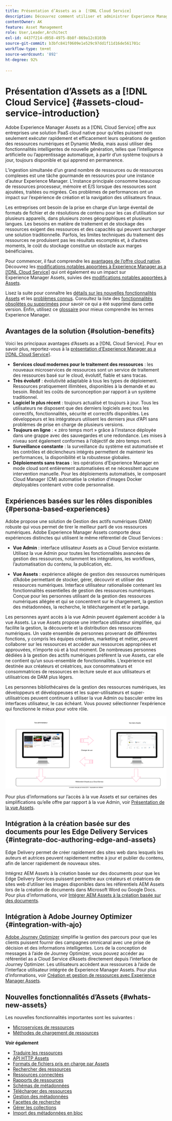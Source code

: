 ```yaml
---
title: Présentation d’Assets as a  [!DNL Cloud Service]
description: Découvrez comment utiliser et administrer Experience Manager Assets as a Cloud Service.
contentOwner: AK
feature: Asset Management
role: User,Leader,Architect
exl-id: 4437f214-d058-4975-8b8f-869a12c8103b
source-git-commit: b3bfc841f0609e1e529c97dd1f11d16de561701c
workflow-type: tm+mt
source-wordcount: '892'
ht-degree: 92%

---
```



# Présentation d’Assets as a [!DNL Cloud Service] {#assets-cloud-service-introduction}

<!-- Need review information from gklebus -->

Adobe Experience Manager Assets as a [!DNL Cloud Service] offre aux entreprises une solution PaaS cloud native pour qu’elles puissent non seulement exécuter rapidement et efficacement leurs opérations de gestion des ressources numériques et Dynamic Media, mais aussi utiliser des fonctionnalités intelligentes de nouvelle génération, telles que l’intelligence artificielle ou l’apprentissage automatique, à partir d’un système toujours à jour, toujours disponible et qui apprend en permanence.

L’ingestion simultanée d’un grand nombre de ressources ou de ressources complexes est une tâche gourmande en ressources pour une instance d’auteur Experience Manager. L’instance principale consomme beaucoup de ressources processeur, mémoire et E/S lorsque des ressources sont ajoutées, traitées ou migrées. Ces problèmes de performances ont un impact sur l’expérience de création et la navigation des utilisateurs finaux.

Les entreprises ont besoin de la prise en charge d’un large éventail de formats de fichier et de résolutions de contenu pour les cas d’utilisation sur plusieurs appareils, dans plusieurs zones géographiques et plusieurs langues. Les besoins en matière de traitement et de stockage des ressources exigent des ressources et des capacités qui peuvent surcharger une solution traditionnelle. Parfois, les limites techniques du traitement des ressources ne produisent pas les résultats escomptés et, à d’autres moments, le coût du stockage constitue un obstacle aux marges bénéficiaires.

Pour commencer, il faut comprendre les [avantages de l’offre cloud native](#solution-benefits). Découvrez les [modifications notables apportées à Experience Manager as a [!DNL Cloud Service]](/help/release-notes/aem-cloud-changes.md) qui ont également eu un impact sur Experience Manager Assets, suivies des [modifications notables apportées à Assets](/help/assets/assets-cloud-changes.md).

Lisez la suite pour connaître les [détails sur les nouvelles fonctionnalités Assets](#whats-new-assets) et les [problèmes connus](/help/release-notes/maintenance/latest.md). Consultez la liste des [fonctionnalités obsolètes ou supprimées](/help/release-notes/deprecated-removed-features.md) pour savoir ce qui a été supprimé dans cette version. Enfin, utilisez ce [glossaire](/help/overview/terminology.md) pour mieux comprendre les termes Experience Manager.

## Avantages de la solution {#solution-benefits}

Voici les principaux avantages d’Assets as a [!DNL Cloud Service]. Pour en savoir plus, reportez-vous à la [présentation d’Experience Manager as a [!DNL Cloud Service]](/help/overview/introduction.md).

* **Services cloud modernes pour le traitement des ressources** : les nouveaux microservices de ressources sont un service de traitement des ressources basé sur le cloud, évolutif, fiable et sans tracas.
* **Très évolutif** : évolutivité adaptable à tous les types de déploiement. Ressources pratiquement illimitées, disponibles à la demande et au besoin. Réduit les coûts de surconception par rapport à un système traditionnel.
* **Logiciel le plus récent** : toujours actualisé et toujours à jour. Tous les utilisateurs ne disposent que des derniers logiciels avec tous les correctifs, fonctionnalités, sécurité et correctifs disponibles. Les développeurs et les intégrateurs utilisent les derniers jeux d’API sans problèmes de prise en charge de plusieurs versions.
* **Toujours en ligne** : « zéro temps mort » grâce à l’instance déployée dans une grappe avec des sauvegardes et une redondance. Les mises à niveau sont également conformes à l’objectif de zéro temps mort.
* **Surveillance constante** : la surveillance du système est automatisée et les contrôles et déclencheurs intégrés permettent de maintenir les performances, la disponibilité et la robustesse globales.
* **Déploiements sans tracas** : les opérations d’Experience Manager en mode cloud sont entièrement automatisées et ne nécessitent aucune intervention manuelle. Pour les déploiements automatisés, le composant Cloud Manager (CM) automatise la création d’images Docker déployables contenant votre code personnalisé.

## Expériences basées sur les rôles disponibles {#persona-based-experiences}

Adobe propose une solution de Gestion des actifs numériques (DAM) robuste qui vous permet de tirer le meilleur parti de vos ressources numériques. Adobe Experience Manager Assets comporte deux expériences distinctes qui utilisent le même référentiel de Cloud Services :

* **Vue Admin** : interface utilisateur Assets as a Cloud Service existante. Utilisez la vue Admin pour toutes les fonctionnalités avancées de gestion des ressources, notamment les intégrations, les workflows, l’automatisation du contenu, la publication, etc.

* **Vue Assets** : expérience allégée de gestion des ressources numériques d’Adobe permettant de stocker, gérer, découvrir et utiliser des ressources numériques. Interface utilisateur rationalisée contenant les fonctionnalités essentielles de gestion des ressources numériques. Conçue pour les personnes utilisant de la gestion des ressources numériques allégée et qui se concentrent sur le chargement, la gestion des métadonnées, la recherche, le téléchargement et le partage.

Les personnes ayant accès à la vue Admin peuvent également accéder à la vue Assets. La vue Assets propose une interface utilisateur simplifiée, qui facilite la gestion, la découverte et la distribution des ressources numériques. Un vaste ensemble de personnes provenant de différentes fonctions, y compris les équipes créatives, marketing et métier, peuvent collaborer sur les ressources et accéder aux ressources appropriées et approuvées, n’importe où et à tout moment. De nombreuses personnes dédiées à la gestion des actifs numériques préfèrent la vue Assets, car elle ne contient qu’un sous-ensemble de fonctionnalités. L’expérience est destinée aux créateurs et créatrices, aux consommateurs et consommatrices de ressources en lecture seule et aux utilisateurs et utilisatrices de DAM plus légers.

Les personnes bibliothécaires de la gestion des ressources numériques, les développeurs et développeuses et les super-utilisateurs et super-utilisatrices peuvent continuer à utiliser la vue Admin ou basculer entre les interfaces utilisateur, le cas échéant. Vous pouvez sélectionner l’expérience qui fonctionne le mieux pour votre rôle.

![add-tags](assets/newui-overview.svg)

Pour plus d’informations sur l’accès à la vue Assets et sur certaines des simplifications qu’elle offre par rapport à la vue Admin, voir [Présentation de la vue Assets](/help/assets/assets-view-introduction.md).

## Intégration à la création basée sur des documents pour les Edge Delivery Services {#integrate-doc-authoring-edge-and-assets}

Edge Delivery permet de créer rapidement des sites web dans lesquels les auteurs et autrices peuvent rapidement mettre à jour et publier du contenu, afin de lancer rapidement de nouveaux sites.

Intégrez AEM Assets à la création basée sur des documents pour que les Edge Delivery Services puissent permettre aux créateurs et créatrices de sites web d’utiliser les images disponibles dans les référentiels AEM Assets lors de la création de documents dans Microsoft Word ou Google Docs. Pour plus d’informations, voir [Intégrer AEM Assets à la création basée sur des documents](/help/edge/using.md#integrate-assets-edge).

## Intégration à Adobe Journey Optimizer {#integration-with-ajo}

[Adobe Journey Optimizer](https://business.adobe.com/fr/products/journey-optimizer/adobe-journey-optimizer.html) simplifie la gestion des parcours pour que les clients puissent fournir des campagnes omnicanal avec une prise de décision et des informations intelligentes. Lors de la conception de messages à l’aide de Journey Optimizer, vous pouvez accéder au référentiel as a Cloud Service d’Assets directement depuis l’interface de Journey Optimizer. Les utilisateurs accèdent aux ressources à l’aide de l’interface utilisateur intégrée de Experience Manager Assets. Pour plus d’informations, voir [Création et gestion de ressources avec Experience Manager Assets](https://experienceleague.adobe.com/docs/journey-optimizer/using/content-management/assets-images/assets.html).

## Nouvelles fonctionnalités d’Assets {#whats-new-assets}

Les nouvelles fonctionnalités importantes sont les suivantes :

* [Microservices de ressources](/help/assets/asset-microservices-overview.md)
* [Méthodes de chargement de ressources](/help/assets/add-assets.md)

**Voir également**

* [Traduire les ressources](translate-assets.md)
* [API HTTP Assets](mac-api-assets.md)
* [Formats de fichiers pris en charge par Assets](file-format-support.md)
* [Rechercher des ressources](search-assets.md)
* [Ressources connectées](use-assets-across-connected-assets-instances.md)
* [Rapports de ressources](asset-reports.md)
* [Schémas de métadonnées](metadata-schemas.md)
* [Télécharger des ressources](download-assets-from-aem.md)
* [Gestion des métadonnées](manage-metadata.md)
* [Facettes de recherche](search-facets.md)
* [Gérer les collections](manage-collections.md)
* [Import des métadonnées en bloc](metadata-import-export.md)
